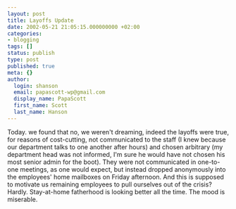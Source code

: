 ```yaml
---
layout: post
title: Layoffs Update
date: 2002-05-21 21:05:15.000000000 +02:00
categories:
- blogging
tags: []
status: publish
type: post
published: true
meta: {}
author:
  login: shanson
  email: papascott-wp@gmail.com
  display_name: PapaScott
  first_name: Scott
  last_name: Hanson
---
```

<p>Today. we found that no, we weren't dreaming, indeed the layoffs were true, for reasons of cost-cutting, not communicated to the staff (I knew because our department talks to one another after hours) and chosen arbitrary (my department head was not informed, I'm sure he would have not chosen his most senior admin for the boot). They were not communicated in one-to-one meetings, as one would expect, but instead dropped anonymously into the employees' home mailboxes on Friday afternoon. And this is supposed to motivate us remaining employees to pull ourselves out of the crisis? Hardly. Stay-at-home fatherhood is looking better all the time. The mood is miserable.</p>
